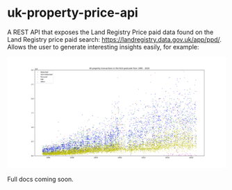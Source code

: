 # uk-property-price-api

A REST API that exposes the Land Registry Price paid data found on the Land Registry price paid search: https://landregistry.data.gov.uk/app/ppd/. Allows the user to generate interesting insights easily, for example:

![Alt text](/misc/n10_transactions.png?raw=true "Optional Title")

Full docs coming soon.
